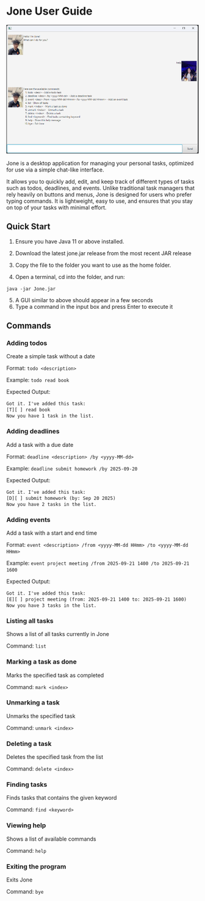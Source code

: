 # Jone User Guide
![img.png](Ui.png)

Jone is a desktop application for managing your personal tasks, optimized for use via a simple chat-like interface.

It allows you to quickly add, edit, and keep track of different types of tasks such as todos, deadlines, and events.
Unlike traditional task managers that rely heavily on buttons and menus, Jone is designed for users who prefer typing commands.
It is lightweight, easy to use, and ensures that you stay on top of your tasks with minimal effort.

## Quick Start

1. Ensure you have Java 11 or above installed.

2. Download the latest jone.jar release from the most recent JAR release

3. Copy the file to the folder you want to use as the home folder.

4. Open a terminal, cd into the folder, and run:
```
java -jar Jone.jar
```
5. A GUI similar to above should appear in a few seconds
6. Type a command in the input box and press Enter to execute it

## Commands

### Adding todos

Create a simple task without a date

Format: `todo <description>`

Example: `todo read book`

Expected Output:
```
Got it. I've added this task:
[T][ ] read book
Now you have 1 task in the list.
```

### Adding deadlines

Add a task with a due date

Format: `deadline <description> /by <yyyy-MM-dd>`

Example: `deadline submit homework /by 2025-09-20`

Expected Output:
```
Got it. I've added this task:
[D][ ] submit homework (by: Sep 20 2025)
Now you have 2 tasks in the list.
```

### Adding events

Add a task with a start and end time

Format: `event <description> /from <yyyy-MM-dd HHmm> /to <yyyy-MM-dd HHmm>`

Example: `event project meeting /from 2025-09-21 1400 /to 2025-09-21 1600`

Expected Output:
```
Got it. I've added this task:
[E][ ] project meeting (from: 2025-09-21 1400 to: 2025-09-21 1600)
Now you have 3 tasks in the list.
```

### Listing all tasks

Shows a list of all tasks currently in Jone

Command: `list`

### Marking a task as done

Marks the specified task as completed

Command: `mark <index>`

### Unmarking a task

Unmarks the specified task

Command: `unmark <index>`

### Deleting a task

Deletes the specified task from the list

Command: `delete <index>`

### Finding tasks

Finds tasks that contains the given keyword

Command: `find <keyword>`

### Viewing help

Shows a list of available commands

Command: `help`

### Exiting the program

Exits Jone

Command: `bye`
